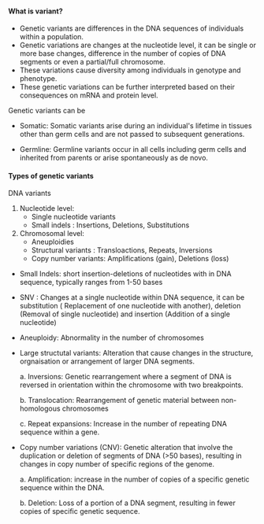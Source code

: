#### What is variant?

- Genetic variants are differences in the DNA sequences of individuals within a population.
- Genetic variations are changes at the nucleotide level, it can be single or more base changes, difference in the number of copies of DNA segments or even a partial/full chromosome.
- These variations cause diversity among individuals in genotype and phenotype.
- These genetic variations can be further interpreted based on their consequences on mRNA and protein level.

 Genetic variants can be

- Somatic: Somatic variants arise during an individual's lifetime in tissues other than germ cells and are not passed to subsequent generations.

- Germline: Germline variants occur in all cells including germ cells and inherited from parents or arise spontaneously as de novo.

#### Types of genetic variants

DNA variants 
   1. Nucleotide level:
         - Single nucleotide variants
         - Small indels : Insertions, Deletions, Substitutions
   2. Chromosomal level:
         - Aneuploidies
         - Structural variants : Transloactions, Repeats, Inversions
         - Copy number variants: Amplifications (gain), Deletions (loss)


- Small Indels: short insertion-deletions of nucleotides with in DNA sequence, typically ranges from 1-50 bases 

- SNV : Changes at a single nucleotide within DNA sequence, it can be substitution ( Replacement of one nucleotide with another), deletion (Removal of single nucleotide) and insertion (Addition of a single nucleotide)

- Aneuploidy: Abnormality in the number of chromosomes 

- Large structutal variants: Alteration that cause changes in the structure, orgnaisation or arrangement of larger DNA segments.

    a. Inversions: Genetic rearrangement where a segment of DNA is reversed in orientation within the chromosome with two breakpoints.

    b. Translocation: Rearrangement of genetic material between non-homologous chromosomes

    c. Repeat expansions: Increase in the number of repeating DNA sequence within a gene.

- Copy number variations (CNV): Genetic alteration that involve the duplication or deletion of segments of DNA (>50 bases), resulting in changes in copy number of specific regions of the genome.

   a. Amplification: increase in the number of copies of a specific genetic sequence within the DNA. 

   b. Deletion: Loss of a portion of a DNA segment, resulting in fewer copies of specific genetic sequence.
